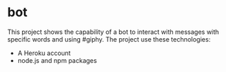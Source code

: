 # bot


This project shows the capability of a bot to interact with messages with specific words and using #giphy.
The project use these technologies:
* A Heroku account
* node.js and npm packages
